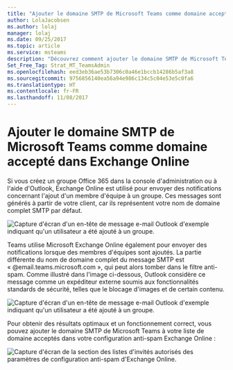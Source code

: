 ```yaml
---
title: "Ajouter le domaine SMTP de Microsoft Teams comme domaine accepté dans Exchange Online | Support Microsoft"
author: LolaJacobsen
ms.author: lolaj
manager: lolaj
ms.date: 09/25/2017
ms.topic: article
ms.service: msteams
description: "Découvrez comment ajouter le domaine SMTP de Microsoft Teams comme domaine accepté dans Exchange Online pour envoyer des notifications aux membres d'équipe."
Set_Free_Tag: Strat_MT_TeamsAdmin
ms.openlocfilehash: eed3eb36ae53b7306c0a46e1bccb14286b5af3a8
ms.sourcegitcommit: 9756856140ea56a94e986c134c5c04e53e5c0fa6
ms.translationtype: HT
ms.contentlocale: fr-FR
ms.lasthandoff: 11/08/2017
---
```

<a name="add-the-microsoft-teams-smtp-domain-as-an-accepted-domain-in-exchange-online"></a>Ajouter le domaine SMTP de Microsoft Teams comme domaine accepté dans Exchange Online 
=============================================================================

Si vous créez un groupe Office 365 dans la console d'administration ou à l'aide d'Outlook, Exchange Online est utilisé pour envoyer des notifications concernant l'ajout d'un membre d'équipe à un groupe. Ces messages sont générés à partir de votre client, car ils représentent votre nom de domaine complet SMTP par défaut.

![Capture d'écran d'un en-tête de message e-mail Outlook d'exemple indiquant qu'un utilisateur a été ajouté à un groupe.](media/Add_the_Microsoft_Teams_SMTP_domain_as_an_accepted_domain_in_Exchange_Online_image1.jpg)

Teams utilise Microsoft Exchange Online également pour envoyer des notifications lorsque des membres d'équipes sont ajoutés. La partie différente du nom de domaine complet du message SMTP est « @email.teams.microsoft.com », qui peut alors tomber dans le filtre anti-spam. Comme illustré dans l'image ci-dessous, Outlook considère ce message comme un expéditeur externe soumis aux fonctionnalités standards de sécurité, telles que le blocage d'images et de certain contenu.

![Capture d'écran d'un en-tête de message e-mail Outlook d'exemple indiquant qu'un utilisateur a été ajouté à un groupe.](media/Add_the_Microsoft_Teams_SMTP_domain_as_an_accepted_domain_in_Exchange_Online_image2.jpg)

Pour obtenir des résultats optimaux et un fonctionnement correct, vous pouvez ajouter le domaine SMTP de Microsoft Teams à votre liste de domaine acceptés dans votre configuration anti-spam Exchange Online :

![Capture d'écran de la section des listes d'invités autorisés des paramètres de configuration anti-spam d'Exchange Online.](media/Add_the_Microsoft_Teams_SMTP_domain_as_an_accepted_domain_in_Exchange_Online_image3.png)
